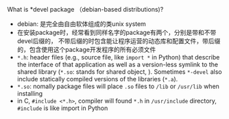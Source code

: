 What is *devel package （debian-based distributions)?
- debian: 是完全由自由软体组成的类unix system
- 在安装package时，经常看到同样名字的package有两个，分别是带和不带devel后缀的， 不带后缀的时包含能让程序运营的动态库和配置文件，带后缀的，包含使用这个package开发程序的所有必须文件
- `*.h`: header files (e.g., source file, like `import *` in Python) that describe the interface of that application as well as a version-less symlink to the shared library (`*.so`: stands for shared object, ). Sometimes `*-devel` also include statically compiled versions of the libraries (`*.a`). 
- `*.so`: nomally package files will place `.so` files to `/lib` or `/usr/lib` when installing
- in C, `#include <*.h>`, compiler will found `*.h` in `/usr/include` directory, `#include` is like import in Python